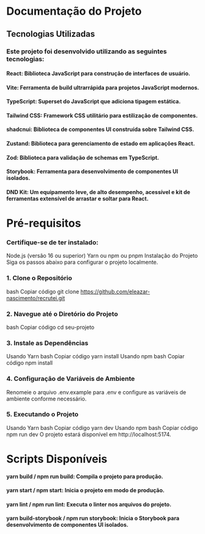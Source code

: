 # Documentação do Projeto

## Tecnologias Utilizadas

### Este projeto foi desenvolvido utilizando as seguintes tecnologias:

#### React: Biblioteca JavaScript para construção de interfaces de usuário.

#### Vite: Ferramenta de build ultrarrápida para projetos JavaScript modernos.

#### TypeScript: Superset do JavaScript que adiciona tipagem estática.

#### Tailwind CSS: Framework CSS utilitário para estilização de componentes.

#### shadcnui: Biblioteca de componentes UI construída sobre Tailwind CSS.

#### Zustand: Biblioteca para gerenciamento de estado em aplicações React.

#### Zod: Biblioteca para validação de schemas em TypeScript.

#### Storybook: Ferramenta para desenvolvimento de componentes UI isolados.

#### DND Kit: Um equipamento leve, de alto desempenho, acessível e kit de ferramentas extensível de arrastar e soltar para React.

# Pré-requisitos

### Certifique-se de ter instalado:

Node.js (versão 16 ou superior)
Yarn ou npm ou pnpm
Instalação do Projeto
Siga os passos abaixo para configurar o projeto localmente.

### 1. Clone o Repositório

bash
Copiar código
git clone https://github.com/eleazar-nascimento/recrutei.git

### 2. Navegue até o Diretório do Projeto

bash
Copiar código
cd seu-projeto

### 3. Instale as Dependências

Usando Yarn
bash
Copiar código
yarn install
Usando npm
bash
Copiar código
npm install

### 4. Configuração de Variáveis de Ambiente

Renomeie o arquivo .env.example para .env e configure as variáveis de ambiente conforme necessário.

### 5. Executando o Projeto

Usando Yarn
bash
Copiar código
yarn dev
Usando npm
bash
Copiar código
npm run dev
O projeto estará disponível em http://localhost:5174.

# Scripts Disponíveis

#### yarn build / npm run build: Compila o projeto para produção.

#### yarn start / npm start: Inicia o projeto em modo de produção.

#### yarn lint / npm run lint: Executa o linter nos arquivos do projeto.

#### yarn build-storybook / npm run storybook: Inicia o Storybook para desenvolvimento de componentes UI isolados.
